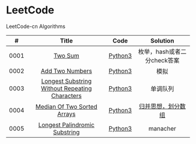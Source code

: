 # LeetCode

LeetCode-cn Algorithms

| # | Title | Code | Solution |
|:---:|:---:|:---:|:---:|
|0001|[Two Sum](https://leetcode-cn.com/problems/two-sum/)|[Python3](algorithms\python3\two_sum\two_sum.py)|枚举，hash或者二分check答案|
|0002|[Add Two Numbers](https://leetcode-cn.com/problems/add-two-numbers/)|[Python3](algorithms\python3\add_two_numbers\add_two_numbers.py)|模拟|
|0003|[Longest Substring Without Repeating Characters](https://leetcode-cn.com/problems/longest-substring-without-repeating-characters/)|[Python3](algorithms\python3\longest_substring_without_repeating_characters\longest_substring_without_repeating_characters.py)|单调队列|
|0004|[Median Of Two Sorted Arrays](https://leetcode-cn.com/problems/median-of-two-sorted-arrays)|[Python3](algorithms\python3\median_of_two_sorted_arrays\median_of_two_sorted_arrays.py)|[归并思想，划分数组](solution\median_of_two_sorted_arrays.md)|
|0005|[Longest Palindromic Substring](https://leetcode-cn.com/problems/longest-palindromic-substring)|[Python3](algorithms\python3\longest_palindromic_substring\longest_palindromic_substring.py)|manacher|
